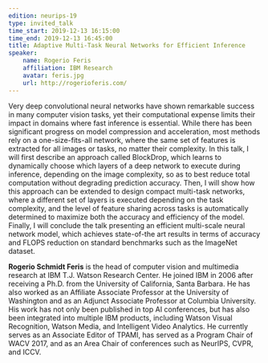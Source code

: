 ```yaml
---
edition: neurips-19
type: invited_talk
time_start: 2019-12-13 16:15:00
time_end: 2019-12-13 16:45:00
title: Adaptive Multi-Task Neural Networks for Efficient Inference
speaker:
    name: Rogerio Feris 
    affiliation: IBM Research
    avatar: feris.jpg
    url: http://rogerioferis.com/
---
```

Very deep convolutional neural networks have shown remarkable success in many computer vision tasks, yet their computational expense limits their impact in domains where fast inference is essential. While there has been significant progress on model compression and acceleration, most methods rely on a one-size-fits-all network, where the same set of features is extracted for all images or tasks, no matter their complexity. In this talk, I will first describe an approach called BlockDrop, which learns to dynamically choose which layers of a deep network to execute during inference, depending on the image complexity, so as to best reduce total computation without degrading prediction accuracy. Then, I will show how this approach can be extended to design compact multi-task networks, where a different set of layers is executed depending on the task complexity, and the level of feature sharing across tasks is automatically determined to maximize both the accuracy and efficiency of the model. Finally, I will conclude the talk presenting an efficient multi-scale neural network model, which achieves state-of-the art results in terms of accuracy and FLOPS reduction on standard benchmarks such as the ImageNet dataset.

**Rogerio Schmidt Feris** is the head of computer vision and multimedia research at IBM T.J. Watson Research Center. He joined IBM in 2006 after receiving a Ph.D. from the University of California, Santa Barbara. He has also worked as an Affiliate Associate Professor at the University of Washington and as an Adjunct Associate Professor at Columbia University. His work has not only been published in top AI conferences, but has also been integrated into multiple IBM products, including Watson Visual Recognition, Watson Media, and Intelligent Video Analytics. He currently serves as an Associate Editor of TPAMI, has served as a Program Chair of WACV 2017, and as an Area Chair of conferences such as NeurIPS, CVPR, and ICCV. 